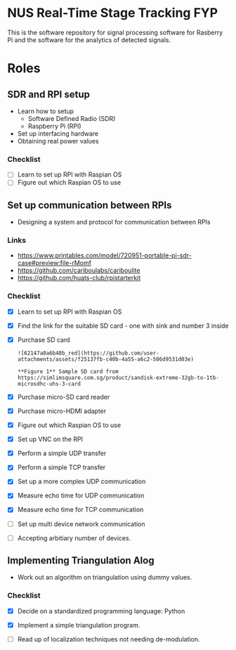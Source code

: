 # NUS Real-Time Stage Tracking FYP

This is the software repository for signal processing software for Rasberry Pi and the software for the analytics of detected signals.

# Roles

## SDR and RPI setup
 - Learn how to setup
   - Software Defined Radio (SDR)
   - Raspberry Pi (RPI)
 - Set up interfacing hardware
 - Obtaining real power values

### Checklist
- [ ] Learn to set up RPI with Raspian OS
- [ ] Figure out which Raspian OS to use

## Set up communication between RPIs

 - Designing a system and protocol for communication between RPIs

### Links
 - https://www.printables.com/model/720951-portable-pi-sdr-case#preview:file-rMomf
 - https://github.com/cariboulabs/cariboulite
 - https://github.com/huats-club/rpistarterkit

### Checklist
 - [x] Learn to set up RPI with Raspian OS
 - [x] Find the link for the suitable SD card - one with sink and number 3 inside
 - [x] Purchase SD card
        
       ![62147a8a6b48b_red](https://github.com/user-attachments/assets/f25137fb-c40b-4a55-a6c2-506d9531d03e)
       
       **Figure 1** Sample SD card from https://simlimsquare.com.sg/product/sandisk-extreme-32gb-to-1tb-microsdhc-uhs-3-card
 - [x] Purchase micro-SD card reader
 - [x] Purchase micro-HDMI adapter
 - [x] Figure out which Raspian OS to use
 - [x] Set up VNC on the RPI
 - [x] Perform a simple UDP transfer
 - [x] Perform a simple TCP transfer
 - [x] Set up a more complex UDP communication
 - [x] Measure echo time for UDP communication
 - [x] Measure echo time for TCP communication
 - [ ] Set up multi device network communication
  - [ ] Accepting arbitiary number of devices.

## Implementing Triangulation Alog

 - Work out an algorithm on triangulation using dummy values.

### Checklist
- [x] Decide on a standardized programming language: Python
- [x] Implement a simple triangulation program.
- [ ] Read up of localization techniques not needing de-modulation.

